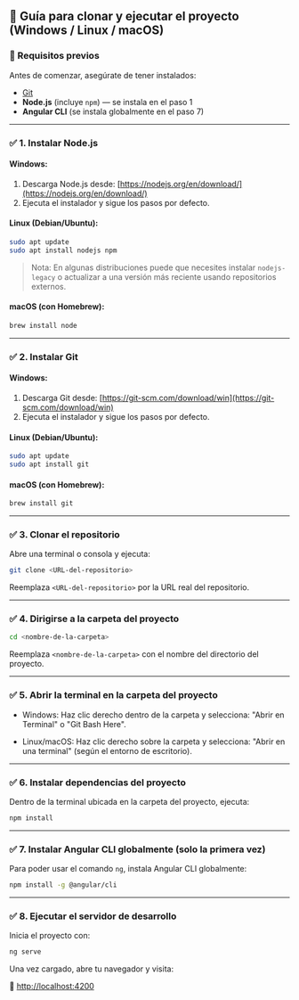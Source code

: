 ## 🚀 Guía para clonar y ejecutar el proyecto (Windows / Linux / macOS)

### 🔧 Requisitos previos

Antes de comenzar, asegúrate de tener instalados:

* [Git](https://git-scm.com/downloads)
* **Node.js** (incluye `npm`) — se instala en el paso 1
* **Angular CLI** (se instala globalmente en el paso 7)

---

### ✅ 1. Instalar Node.js

#### Windows:

1. Descarga Node.js desde: [https://nodejs.org/en/download/](https://nodejs.org/en/download/)
2. Ejecuta el instalador y sigue los pasos por defecto.

#### Linux (Debian/Ubuntu):

```bash
sudo apt update
sudo apt install nodejs npm
```

> Nota: En algunas distribuciones puede que necesites instalar `nodejs-legacy` o actualizar a una versión más reciente usando repositorios externos.

#### macOS (con Homebrew):

```bash
brew install node
```

---

### ✅ 2. Instalar Git

#### Windows:

1. Descarga Git desde: [https://git-scm.com/download/win](https://git-scm.com/download/win)
2. Ejecuta el instalador y sigue los pasos por defecto.

#### Linux (Debian/Ubuntu):

```bash
sudo apt update
sudo apt install git
```

#### macOS (con Homebrew):

```bash
brew install git
```

---

### ✅ 3. Clonar el repositorio

Abre una terminal o consola y ejecuta:

```bash
git clone <URL-del-repositorio>
```

Reemplaza `<URL-del-repositorio>` por la URL real del repositorio.

---

### ✅ 4. Dirigirse a la carpeta del proyecto

```bash
cd <nombre-de-la-carpeta>
```

Reemplaza `<nombre-de-la-carpeta>` con el nombre del directorio del proyecto.

---

### ✅ 5. Abrir la terminal en la carpeta del proyecto

* Windows:
  Haz clic derecho dentro de la carpeta y selecciona:
  "Abrir en Terminal" o "Git Bash Here".

* Linux/macOS:
  Haz clic derecho sobre la carpeta y selecciona:
  "Abrir en una terminal" (según el entorno de escritorio).

---

### ✅ 6. Instalar dependencias del proyecto

Dentro de la terminal ubicada en la carpeta del proyecto, ejecuta:

```bash
npm install
```

---

### ✅ 7. Instalar Angular CLI globalmente (solo la primera vez)

Para poder usar el comando `ng`, instala Angular CLI globalmente:

```bash
npm install -g @angular/cli
```

---

### ✅ 8. Ejecutar el servidor de desarrollo

Inicia el proyecto con:

```bash
ng serve
```

Una vez cargado, abre tu navegador y visita:

📍 [http://localhost:4200](http://localhost:4200)
